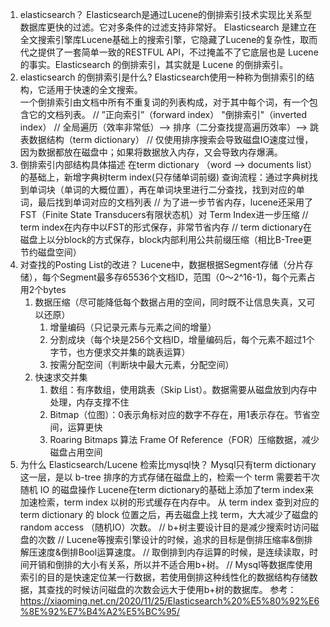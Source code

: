 1. elasticsearch？ 
   Elasticsearch是通过Lucene的倒排索引技术实现比关系型数据库更快的过滤。它对多条件的过滤支持非常好。
   Elasticsearch 是建立在全文搜索引擎库Lucene基础上的搜索引擎，它隐藏了Lucene的复杂性，取而代之提供了一套简单一致的RESTFUL API，不过掩盖不了它底层也是 Lucene 的事实。Elasticsearch 的倒排索引，其实就是 Lucene 的倒排索引。 
2. elasticsearch 的倒排索引是什么? 
   Elasticsearch使用一种称为倒排索引的结构，它适用于快速的全文搜索。  
   一个倒排索引由文档中所有不重复词的列表构成，对于其中每个词，有一个包含它的文档列表。 
   // ”正向索引”（forward index） "倒排索引"（inverted index） 
   // 全局遍历（效率非常低）——> 排序（二分查找提高遍历效率）——> 跳表数据结构（term dictionary） 
   // 仅使用排序搜索会导致磁盘IO速度过慢，因为数据都放在磁盘中；如果将数据放入内存，又会导致内存爆满。
3. 倒排索引内部结构具体描述
   在term dictionary （word --> documents list）的基础上，新增字典树term index(只存储单词前缀)
   查询流程：通过字典树找到单词块（单词的大概位置），再在单词块里进行二分查找，找到对应的单词，最后找到单词对应的文档列表
   // 为了进一步节省内存，lucene还采用了FST（Finite State Transducers有限状态机）对 Term Index进一步压缩
   // term index在内存中以FST的形式保存，非常节省内存
   // term dictionary在磁盘上以分block的方式保存，block内部利用公共前缀压缩（相比B-Tree更节约磁盘空间）
4. 对查找的Posting List的改进？
   Lucene中，数据根据Segment存储（分片存储），每个Segment最多存65536个文档ID，范围（0～2^16-1)，每个元素占用2个bytes 
   1. 数据压缩（尽可能降低每个数据占用的空间，同时既不让信息失真，又可以还原）
      1. 增量编码（只记录元素与元素之间的增量）
      2. 分割成块（每个块是256个文档ID，增量编码后，每个元素不超过1个字节，也方便求交并集的跳表运算）
      3. 按需分配空间（判断块中最大元素，分配空间）
   2. 快速求交并集
      1. 数组：有序数组，使用跳表（Skip List）。数据需要从磁盘放到内存中处理，内存支撑不住
      2. Bitmap（位图）：0表示角标对应的数字不存在，用1表示存在。节省空间，运算更快
      3. Roaring Bitmaps 算法
   Frame Of Reference（FOR）压缩数据，减少磁盘占用空间
5. 为什么 Elasticsearch/Lucene 检索比mysql快？
   Mysql只有term dictionary这一层，是以 b-tree 排序的方式存储在磁盘上的，检索一个 term 需要若干次随机 IO 的磁盘操作
   Lucene在term dictionary的基础上添加了term index来加速检索，term index 以树的形式缓存在内存中。 
   从 term index 查到对应的 term dictionary 的 block 位置之后，再去磁盘上找 term，大大减少了磁盘的 random access （随机IO）次数。 
   // b+树主要设计目的是减少搜索时访问磁盘的次数
   // Lucene等搜索引擎设计的时候，追求的目标是倒排压缩率&倒排解压速度&倒排Bool运算速度。
   // 取倒排到内存运算的时候，是连续读取，时间开销和倒排的大小有关系，所以并不适合用b+树。
   // Mysql等数据库使用索引的目的是快速定位某一行数据，若使用倒排这种线性化的数据结构存储数据，其查找的时候访问磁盘的次数会远大于使用b+树的数据库。
参考：https://xiaoming.net.cn/2020/11/25/Elasticsearch%20%E5%80%92%E6%8E%92%E7%B4%A2%E5%BC%95/
